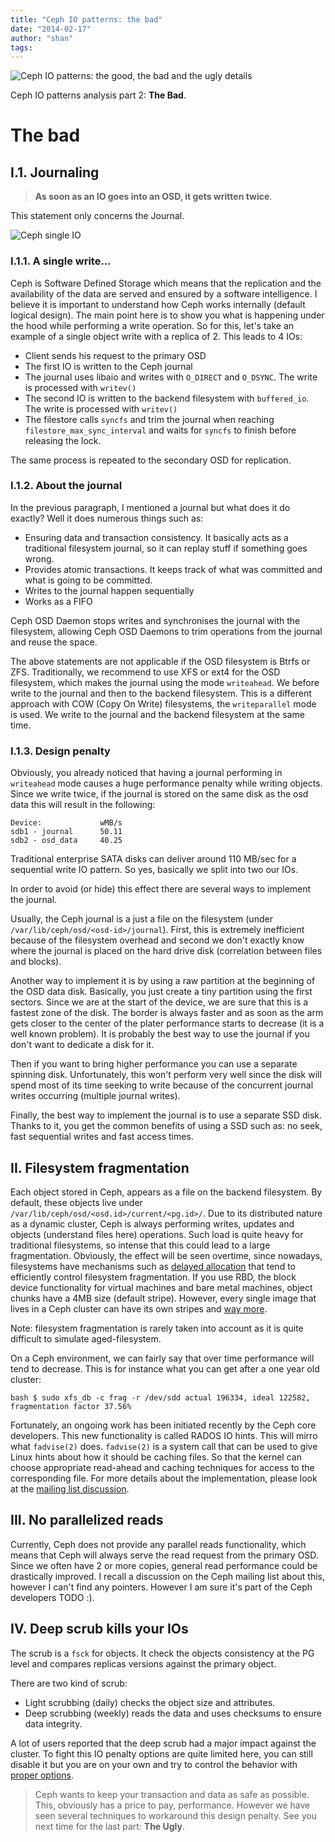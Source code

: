 ```yaml
---
title: "Ceph IO patterns: the bad"
date: "2014-02-17"
author: "shan"
tags: 
---
```


![Ceph IO patterns: the good, the bad and the ugly details](http://sebastien-han.fr/images/ceph-io-the-good-the-bad-the-ugly-details.jpg)

Ceph IO patterns analysis part 2: **The Bad**.

  

# The bad

## I.1. Journaling

  

> **As soon as an IO goes into an OSD, it gets written twice**.

  

This statement only concerns the Journal.

![Ceph single IO](http://sebastien-han.fr/images/ceph-a-single-io.png)

### I.1.1. A single write...

Ceph is Software Defined Storage which means that the replication and the availability of the data are served and ensured by a software intelligence. I believe it is important to understand how Ceph works internally (default logical design). The main point here is to show you what is happening under the hood while performing a write operation. So for this, let's take an example of a single object write with a replica of 2. This leads to 4 IOs:

- Client sends his request to the primary OSD
- The first IO is written to the Ceph journal
- The journal uses libaio and writes with `O_DIRECT` and `O_DSYNC`. The write is processed with `writev()`
- The second IO is written to the backend filesystem with `buffered_io`. The write is processed with `writev()`
- The filestore calls `syncfs` and trim the journal when reaching `filestore_max_sync_interval` and waits for `syncfs` to finish before releasing the lock.

The same process is repeated to the secondary OSD for replication.

  

### I.1.2. About the journal

In the previous paragraph, I mentioned a journal but what does it do exactly? Well it does numerous things such as:

- Ensuring data and transaction consistency. It basically acts as a traditional filesystem journal, so it can replay stuff if something goes wrong.
- Provides atomic transactions. It keeps track of what was committed and what is going to be committed.
- Writes to the journal happen sequentially
- Works as a FIFO

Ceph OSD Daemon stops writes and synchronises the journal with the filesystem, allowing Ceph OSD Daemons to trim operations from the journal and reuse the space.

The above statements are not applicable if the OSD filesystem is Btrfs or ZFS. Traditionally, we recommend to use XFS or ext4 for the OSD filesystem, which makes the journal using the mode `writeahead`. We before write to the journal and then to the backend filesystem. This is a different approach with COW (Copy On Write) filesystems, the `writeparallel` mode is used. We write to the journal and the backend filesystem at the same time.

  

### I.1.3. Design penalty

Obviously, you already noticed that having a journal performing in `writeahead` mode causes a huge performance penalty while writing objects. Since we write twice, if the journal is stored on the same disk as the osd data this will result in the following:

```
Device:             wMB/s
sdb1 - journal      50.11
sdb2 - osd_data     40.25
```

Traditional enterprise SATA disks can deliver around 110 MB/sec for a sequential write IO pattern. So yes, basically we split into two our IOs.

In order to avoid (or hide) this effect there are several ways to implement the journal.

Usually, the Ceph journal is a just a file on the filesystem (under `/var/lib/ceph/osd/<osd-id>/journal`). First, this is extremely inefficient because of the filesystem overhead and second we don't exactly know where the journal is placed on the hard drive disk (correlation between files and blocks).

Another way to implement it is by using a raw partition at the beginning of the OSD data disk. Basically, you just create a tiny partition using the first sectors. Since we are at the start of the device, we are sure that this is a fastest zone of the disk. The border is always faster and as soon as the arm gets closer to the center of the plater performance starts to decrease (it is a well known problem). It is probably the best way to use the journal if you don't want to dedicate a disk for it.

Then if you want to bring higher performance you can use a separate spinning disk. Unfortunately, this won't perform very well since the disk will spend most of its time seeking to write because of the concurrent journal writes occurring (multiple journal writes).

Finally, the best way to implement the journal is to use a separate SSD disk. Thanks to it, you get the common benefits of using a SSD such as: no seek, fast sequential writes and fast access times.

  

## II. Filesystem fragmentation

Each object stored in Ceph, appears as a file on the backend filesystem. By default, these objects live under `/var/lib/ceph/osd/<osd.id>/current/<pg.id>/`. Due to its distributed nature as a dynamic cluster, Ceph is always performing writes, updates and objects (understand files here) operations. Such load is quite heavy for traditional filesystems, so intense that this could lead to a large fragmentation. Obviously, the effect will be seen overtime, since nowadays, filesystems have mechanisms such as [delayed allocation](http://en.wikipedia.org/wiki/Delayed_allocation) that tend to efficiently control filesystem fragmentation. If you use RBD, the block device functionality for virtual machines and bare metal machines, object chunks have a 4MB size (default stripe). However, every single image that lives in a Ceph cluster can have its own stripes and [way more](http://ceph.com/docs/master/architecture/#data-striping).

Note: filesystem fragmentation is rarely taken into account as it is quite difficult to simulate aged-filesystem.

On a Ceph environment, we can fairly say that over time performance will tend to decrease. This is for instance what you can get after a one year old cluster:

`bash $ sudo xfs_db -c frag -r /dev/sdd actual 196334, ideal 122582, fragmentation factor 37.56%`

Fortunately, an ongoing work has been initiated recently by the Ceph core developers. This new functionality is called RADOS IO hints. This will mirro what `fadvise(2)` does. `fadvise(2)` is a system call that can be used to give Linux hints about how it should be caching files. So that the kernel can choose appropriate read-ahead and caching techniques for access to the corresponding file. For more details about the implementation, please look at the [mailing list discussion](http://www.spinics.net/lists/ceph-devel/msg17814.html).

  

## III. No parallelized reads

Currently, Ceph does not provide any parallel reads functionality, which means that Ceph will always serve the read request from the primary OSD. Since we often have 2 or more copies, general read performance could be drastically improved. I recall a discussion on the Ceph mailing list about this, however I can't find any pointers. However I am sure it's part of the Ceph developers TODO :).

  

## IV. Deep scrub kills your IOs

The scrub is a `fsck` for objects. It check the objects consistency at the PG level and compares replicas versions against the primary object.

There are two kind of scrub:

- Light scrubbing (daily) checks the object size and attributes.
- Deep scrubbing (weekly) reads the data and uses checksums to ensure data integrity.

A lot of users reported that the deep scrub had a major impact against the cluster. To fight this IO penalty options are quite limited here, you can still disable it but you are on your own and try to control the behavior with [proper options](http://ceph.com/docs/master/rados/configuration/osd-config-ref/#scrubbing).

  

> Ceph wants to keep your transaction and data as safe as possible. This, obviously has a price to pay, performance. However we have seen several techniques to workaround this design penalty. See you next time for the last part: **The Ugly**.
